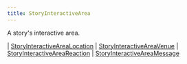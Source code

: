 ```yaml
---
title: StoryInteractiveArea
---
```


A story's interactive area.

<div class="font-mono whitespace-pre"><span class="opacity-50">| </span><a href="/types/storyinteractivearealocation"  >StoryInteractiveAreaLocation</a><span class="opacity-50">
| </span><a href="/types/storyinteractiveareavenue"  >StoryInteractiveAreaVenue</a><span class="opacity-50">
| </span><a href="/types/storyinteractiveareareaction"  >StoryInteractiveAreaReaction</a><span class="opacity-50">
| </span><a href="/types/storyinteractiveareamessage"  >StoryInteractiveAreaMessage</a></div>

